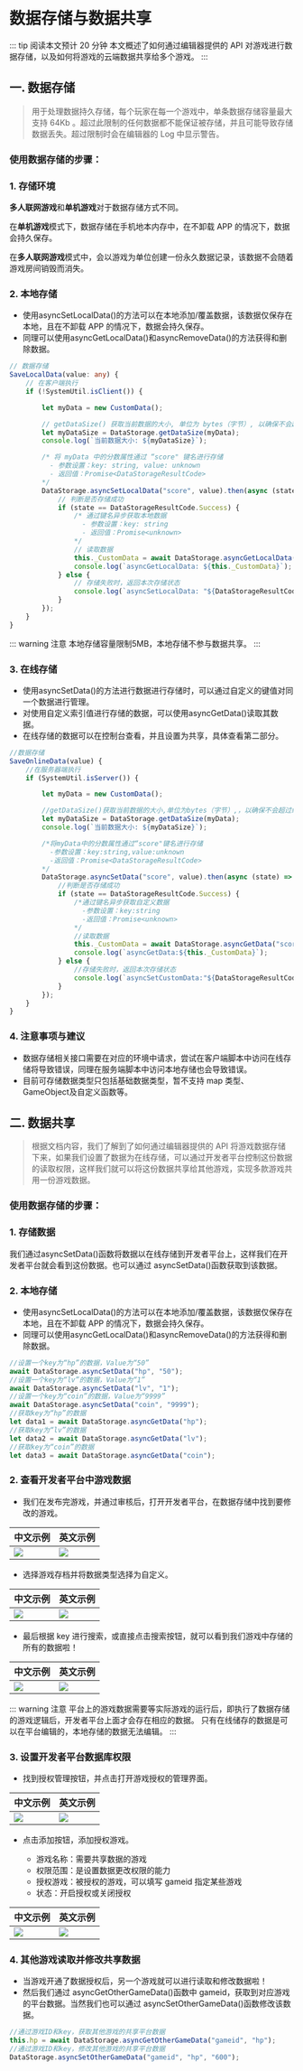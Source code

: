 # 数据存储与数据共享

::: tip 
阅读本文预计 20 分钟
本文概述了如何通过编辑器提供的 API 对游戏进行数据存储，以及如何将游戏的云端数据共享给多个游戏。
:::


## 一. 数据存储

> 用于处理数据持久存储，每个玩家在每一个游戏中，单条数据存储容量最大支持 64Kb 。超过此限制的任何数据都不能保证被存储，并且可能导致存储数据丢失。超过限制时会在编辑器的 Log 中显示警告。

### 使用数据存储的步骤：

### 1. 存储环境

**多人联网游戏**和**单机游戏**对于数据存储方式不同。

在**单机游戏**模式下，数据存储在手机地本内存中，在不卸载 APP 的情况下，数据会持久保存。

在**多人联网游戏**模式中，会以游戏为单位创建一份永久数据记录，该数据不会随着游戏房间销毁而消失。

### 2. 本地存储

- 使用asyncSetLocalData()的方法可以在本地添加/覆盖数据，该数据仅保存在本地，且在不卸载 APP 的情况下，数据会持久保存。
- 同理可以使用asyncGetLocalData()和asyncRemoveData()的方法获得和删除数据。

```TypeScript
// 数据存储
SaveLocalData(value: any) {
    // 在客户端执行
    if (!SystemUtil.isClient()) {

        let myData = new CustomData();

        // getDataSize() 获取当前数据的大小, 单位为 bytes（字节）, 以确保不会超过编码数据的存储限制
        let myDataSize = DataStorage.getDataSize(myData);
        console.log(`当前数据大小: ${myDataSize}`);

        /* 将 myData 中的分数属性通过 “score" 键名进行存储
          - 参数设置：key: string, value: unknown
          - 返回值：Promise<DataStorageResultCode>
        */
        DataStorage.asyncSetLocalData("score", value).then(async (state) => {
            // 判断是否存储成功
            if (state == DataStorageResultCode.Success) {
                /* 通过键名异步获取本地数据
                  - 参数设置：key: string
                  - 返回值：Promise<unknown>
                */
                // 读取数据
                this._CustomData = await DataStorage.asyncGetLocalData("score");
                console.log(`asyncGetLocalData: ${this._CustomData}`);
            } else {
                // 存储失败时，返回本次存储状态
                console.log(`asyncSetLocalData: "${DataStorageResultCode[state]}"`);
            }
        });
    }
}
```

::: warning 注意
本地存储容量限制5MB，本地存储不参与数据共享。
:::

### 3. 在线存储

- 使用asyncSetData()的方法进行数据进行存储时，可以通过自定义的键值对同一个数据进行管理。
- 对使用自定义索引值进行存储的数据，可以使用asyncGetData()读取其数据。
- 在线存储的数据可以在控制台查看，并且设置为共享，具体查看第二部分。

```TypeScript
//数据存储
SaveOnlineData(value) {
    //在服务器端执行
    if (SystemUtil.isServer()) {

        let myData = new CustomData();

        //getDataSize()获取当前数据的大小,单位为bytes（字节）,，以确保不会超过编码数据的存储限制
        let myDataSize = DataStorage.getDataSize(myData);
        console.log(`当前数据大小: ${myDataSize}`);

        /*将myData中的分数属性通过“score"键名进行存储
          -参数设置：key:string,value:unknown
          -返回值：Promise<DataStorageResultCode>
        */
        DataStorage.asyncSetData("score", value).then(async (state) => {
            //判断是否存储成功
            if (state == DataStorageResultCode.Success) {
                /*通过键名异步获取自定义数据
                  -参数设置：key:string
                  -返回值：Promise<unknown>
                */
                //读取数据
                this._CustomData = await DataStorage.asyncGetData("score");
                console.log(`asyncGetData:${this._CustomData}`);
            } else {
                //存储失败时，返回本次存储状态
                console.log(`asyncSetCustomData:"${DataStorageResultCode[state]}`);
            }
        });
    }
}
```

### 4. 注意事项与建议

- 数据存储相关接口需要在对应的环境中请求，尝试在客户端脚本中访问在线存储将导致错误，同理在服务端脚本中访问本地存储也会导致错误。
- 目前可存储数据类型只包括基础数据类型，暂不支持 map 类型、GameObject及自定义函数等。

## 二. 数据共享

> 根据文档内容，我们了解到了如何通过编辑器提供的 API 将游戏数据存储下来，如果我们设置了数据为在线存储，可以通过开发者平台控制这份数据的读取权限，这样我们就可以将这份数据共享给其他游戏，实现多款游戏共用一份游戏数据。

### 使用数据存储的步骤：

### 1. 存储数据

我们通过asyncSetData()函数将数据以在线存储到开发者平台上，这样我们在开发者平台就会看到这份数据。也可以通过 asyncSetData()函数获取到该数据。

### 2. 本地存储

- 使用asyncSetLocalData()的方法可以在本地添加/覆盖数据，该数据仅保存在本地，且在不卸载 APP 的情况下，数据会持久保存。
- 同理可以使用asyncGetLocalData()和asyncRemoveData()的方法获得和删除数据。

```TypeScript
//设置一个key为“hp”的数据，Value为“50”
await DataStorage.asyncSetData("hp", "50");
//设置一个key为“lv”的数据，Value为“1”
await DataStorage.asyncSetData("lv", "1");
//设置一个key为“coin”的数据，Value为“9999”
await DataStorage.asyncSetData("coin", "9999");
//获取key为“hp”的数据
let data1 = await DataStorage.asyncGetData("hp");
//获取key为“lv”的数据
let data2 = await DataStorage.asyncGetData("lv");
//获取key为“coin”的数据
let data3 = await DataStorage.asyncGetData("coin");
```

### 2. 查看开发者平台中游戏数据

- 我们在发布完游戏，并通过审核后，打开开发者平台，在数据存储中找到要修改的游戏。

|中文示例|英文示例|
|-----|-----|
|![](https://qn-cdn.233leyuan.com/online/HNbKLlm2ccAE1724058131585.png)|![](https://qn-cdn.233leyuan.com/online/OYYzUKDCw5Bm1724058132341.png)|

- 选择游戏存档并将数据类型选择为自定义。

|中文示例|英文示例|
|-----|-----|
|![](https://qn-cdn.233leyuan.com/online/SMBQtGPyBnDU1724058132809.png)|![](https://qn-cdn.233leyuan.com/online/6mFVvTSY63cN1724058133291.png)|

- 最后根据 key 进行搜索，或直接点击搜索按钮，就可以看到我们游戏中存储的所有的数据啦！

|中文示例|英文示例|
|-----|-----|
|![](https://qn-cdn.233leyuan.com/online/p2eiOEiHNqOt1724058133769.png)|![](https://qn-cdn.233leyuan.com/online/QO5HpviY2Bj71724058134190.png)|

::: warning 注意
平台上的游戏数据需要等实际游戏的运行后，即执行了数据存储的游戏逻辑后，开发者平台上面才会存在相应的数据。
只有在线储存的数据是可以在平台编辑的，本地存储的数据无法编辑。
:::

### 3. 设置开发者平台数据库权限

- 找到授权管理按钮，并点击打开游戏授权的管理界面。

|中文示例|英文示例|
|-----|-----|
|![](https://qn-cdn.233leyuan.com/online/LWDYjcTp3ZoG1724058134669.png)|![](https://qn-cdn.233leyuan.com/online/BPRvZtlQxyxe1724058135107.png)|

- 点击添加按钮，添加授权游戏。

  - 游戏名称：需要共享数据的游戏
  - 权限范围：是设置数据更改权限的能力
  - 授权游戏：被授权的游戏，可以填写 gameid 指定某些游戏
  - 状态：开启授权或关闭授权

|中文示例|英文示例|
|-----|-----|
|![](https://qn-cdn.233leyuan.com/online/HTeFohzAV6wf1724058135580.png)|![](https://qn-cdn.233leyuan.com/online/UU2LAptOXwOU1724058136007.png)|

### 4. 其他游戏读取并修改共享数据

- 当游戏开通了数据授权后，另一个游戏就可以进行读取和修改数据啦！
- 然后我们通过 asyncGetOtherGameData()函数中 gameid，获取到对应游戏的平台数据。当然我们也可以通过 asyncSetOtherGameData()函数修改该数据。

```TypeScript
//通过游戏ID和key，获取其他游戏的共享平台数据
this.hp = await DataStorage.asyncGetOtherGameData("gameid", "hp");
//通过游戏ID和key，修改其他游戏的共享平台数据
DataStorage.asyncSetOtherGameData("gameid", "hp", "600");
```
